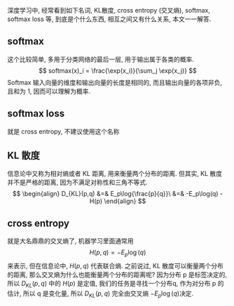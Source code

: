 深度学习中, 经常看到如下名词, KL散度, cross entropy (交叉熵), softmax, softmax loss 等, 到底是个什么东西, 相互之间又有什么关系, 本文一一解答.





## softmax

这个比较简单, 多用于分类网络的最后一层, 用于输出属于各类的概率.
$$
softmax(x)_i = \frac{\exp(x_i)}{\sum_j \exp(x_j)}
$$
Softmax 输入向量的维度和输出向量的长度是相同的, 而且输出向量的各项非负, 且和为 1, 因而可以理解为概率.

## softmax loss

就是 cross entropy, 不建议使用这个名称

## KL 散度

信息论中又称为相对熵或者 KL 距离, 用来衡量两个分布的距离. 但其实, KL 散度并不是严格的距离, 因为不满足对称性和三角不等式.
$$
\begin{align}
D_{KL}(p,q) &=& E_p\log{\frac{p}{q}}\
&=& -E_p\log(q) - H(p)
\end{align}
$$

## cross entropy

就是大名鼎鼎的交叉熵了, 机器学习里面通常用
$$H(p,q) = -E_p\log(q)$$
来表示, 但在信息论中, $H(p,q)$ 代表联合熵. 之前说过, KL 散度可以衡量两个分布的距离, 那么交叉熵为什么也能衡量两个分布的距离呢? 因为分布 p 是标签决定的, 所以 $D_{KL}(p,q)$ 中的 $H(p)$ 是定值, 我们的任务是寻找一个分布q, 作为对分布 p 的估计, 所以 q 是变化量, 所以 $D_{KL}(p,q)$ 完全由交叉熵 $-E_p\log(q)$决定.
